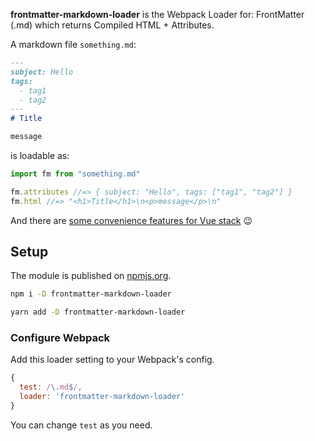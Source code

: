 **frontmatter-markdown-loader** is the Webpack Loader for: FrontMatter (.md) which returns Compiled HTML + Attributes.

A markdown file `something.md`:

```md
---
subject: Hello
tags:
  - tag1
  - tag2
---
# Title

message
```

is loadable as:

```js
import fm from "something.md"

fm.attributes //=> { subject: "Hello", tags: ["tag1", "tag2"] }
fm.html //=> "<h1>Title</h1>\n<p>message</p>\n"
```

And there are [some convenience features for Vue stack](./vue) 😉

## Setup

The module is published on [npmjs.org](https://www.npmjs.com/package/frontmatter-markdown-loader).

```sh
npm i -D frontmatter-markdown-loader
```

```sh
yarn add -D frontmatter-markdown-loader
```

### Configure Webpack

Add this loader setting to your Webpack's config.

```js
{
  test: /\.md$/,
  loader: 'frontmatter-markdown-loader'
}
```

You can change `test` as you need.
